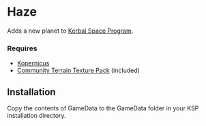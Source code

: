 # Haze
Adds a new planet to [Kerbal Space Program](https://www.kerbalspaceprogram.com/).

### Requires
* [Kopernicus](https://github.com/Kopernicus/Kopernicus/releases)
* [Community Terrain Texture Pack](https://github.com/Galileo88/Community-Terrain-Texture-Pack/releases) (included)

## Installation
Copy the contents of GameData to the GameData folder in your KSP installation directory.